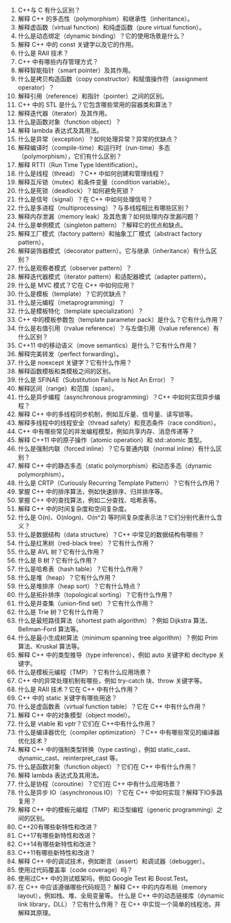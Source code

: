 1. C++与 C 有什么区别？
2. 解释 C++ 的多态性（polymorphism）和继承性（inheritance）。
3. 解释虚函数（virtual function）和纯虚函数（pure virtual function）。
4. 什么是动态绑定（dynamic binding）？它的使用场景是什么？
5. 解释 C++ 中的 const 关键字以及它的作用。
6. 什么是 RAII 技术？
7. C++ 中有哪些内存管理方式？
8. 解释智能指针（smart pointer）及其作用。
9. 什么是拷贝构造函数（copy constructor）和赋值操作符（assignment operator）？
10. 解释引用（reference）和指针（pointer）之间的区别。
11. C++ 中的 STL 是什么？它包含哪些常用的容器类和算法？
12. 解释迭代器（iterator）及其作用。
13. 什么是函数对象（function object）？
14. 解释 lambda 表达式及其用法。
15. 什么是异常（exception）？如何处理异常？异常的优缺点？
16. 解释编译时（compile-time）和运行时（run-time）多态（polymorphism），它们有什么区别？
17. 解释 RTTI（Run Time Type Identification）。
18. 什么是线程（thread）？C++ 中如何创建和管理线程？
19. 解释互斥锁（mutex）和条件变量（condition variable）。
20. 什么是死锁（deadlock）？如何避免死锁？
21. 什么是信号（signal）？在 C++ 中如何处理信号？
22. 什么是多进程（multiprocessing）？与多线程相比有哪些区别？
23. 解释内存泄漏（memory leak）及其危害？如何处理内存泄漏问题？
24. 什么是单例模式（singleton pattern）？解释它的优点和缺点。
25. 解释工厂模式（factory pattern）和抽象工厂模式（abstract factory pattern）。
26. 解释装饰器模式（decorator pattern）。它与继承（inheritance）有什么区别？
27. 什么是观察者模式（observer pattern）？
28. 解释迭代器模式（iterator pattern）和适配器模式（adapter pattern）。
29. 什么是 MVC 模式？它在 C++ 中如何应用？
30. 什么是模板（template）？它的优缺点？
31. 什么是元编程（metaprogramming）？
32. 什么是模板特化（template specialization）？
33. C++ 中的模板参数包（template parameter pack）是什么？它有什么作用？
34. 什么是右值引用（rvalue reference）？与左值引用（lvalue reference）有什么区别？
35. C++11 中的移动语义（move semantics）是什么？它有什么作用？
36. 解释完美转发（perfect forwarding）。
37. 什么是 noexcept 关键字？它有什么作用？
38. 解释函数模板和类模板之间的区别。
39. 什么是 SFINAE（Substitution Failure Is Not An Error）？
40. 解释区间（range）和范围（span）。
41. 什么是异步编程（asynchronous programming）？C++ 中如何实现异步编程？
42. 解释 C++ 中的多线程同步机制，例如互斥量、信号量、读写锁等。
43. 解释多线程中的线程安全（thread safety）和竞态条件（race condition）。
44. C++ 中有哪些常见的并发编程模型，例如共享内存、消息传递等？
45. 解释 C++11 中的原子操作（atomic operation）和 std::atomic 类型。
46. 什么是强制内联（forced inline）？它与普通内联（normal inline）有什么区别？
47. 解释 C++ 中的静态多态（static polymorphism）和动态多态（dynamic polymorphism）。
48. 什么是 CRTP（Curiously Recurring Template Pattern）？它有什么作用？
49. 掌握 C++ 中的排序算法，例如快速排序、归并排序等。
50. 掌握 C++ 中的查找算法，例如二分查找、哈希表等。
51. 解释 C++ 中的时间复杂度和空间复杂度。
52. 什么是 O(n)、O(nlogn)、O(n^2) 等时间复杂度表示法？它们分别代表什么含义？
53. 什么是数据结构（data structure）？C++ 中常见的数据结构有哪些？
54. 什么是红黑树（red-black tree）？它有什么作用？
55. 什么是 AVL 树？它有什么作用？
56. 什么是 B 树？它有什么作用？
57. 什么是哈希表（hash table）？它有什么作用？
58. 什么是堆（heap）？它有什么作用？
59. 什么是堆排序（heap sort）？它有什么特点？
60. 什么是拓扑排序（topological sorting）？它有什么作用？
61. 什么是并查集（union-find set）？它有什么作用？
62. 什么是 Trie 树？它有什么作用？
63. 什么是最短路径算法（shortest path algorithm）？例如 Dijkstra 算法、Bellman-Ford 算法等。
64. 什么是最小生成树算法（minimum spanning tree algorithm）？例如 Prim 算法、Kruskal 算法等。
65. 解释 C++ 中的类型推导（type inference），例如 auto 关键字和 decltype 关键字。
66. 什么是模板元编程（TMP）？它有什么应用场景？
67. C++ 中的异常处理机制有哪些，例如 try-catch 块、throw 关键字等。
68. 什么是 RAII 技术？它在 C++ 中有什么作用？
69. C++ 中的 static 关键字有哪些用途？
70. 什么是虚函数表（virtual function table）？它在 C++ 中有什么作用？
71. 解释 C++ 中的对象模型（object model）。
72. 什么是 vtable 和 vptr？它们在 C++中有什么作用？
73. 什么是编译器优化（compiler optimization）？C++ 中有哪些常见的编译器优化技术？
75. 解释 C++ 中的强制类型转换（type casting），例如 static_cast、dynamic_cast、reinterpret_cast 等。
76. 什么是函数对象（function object）？它们在 C++ 中有什么作用？
77. 解释 lambda 表达式及其用法。
78. 什么是协程（coroutine）？它们在 C++ 中有什么应用场景？
79. 什么是异步 IO（asynchronous IO）？它在 C++ 中如何实现？解释下IO多路复用？
80. 解释 C++ 中的模板元编程（TMP）和泛型编程（generic programming）之间的区别。
81. C++20有哪些新特性和改进？
82. C++17有哪些新特性和改进？
83. C++14有哪些新特性和改进？
84. C++11有哪些新特性和改进？
85. 解释 C++ 中的调试技术，例如断言（assert）和调试器（debugger）。
86. 使用过代码覆盖率（code coverage）吗？
87. 使用过C++ 中的测试框架吗，例如 Google Test 和 Boost.Test。
88. 在 C++ 中应该遵循哪些代码规范？
解释 C++ 中的内存布局（memory layout），例如栈、堆、全局变量等。
什么是 C++ 中的动态链接库（dynamic link library，DLL）？它有什么作用？
在 C++ 中实现一个简单的线程池，并解释其原理。